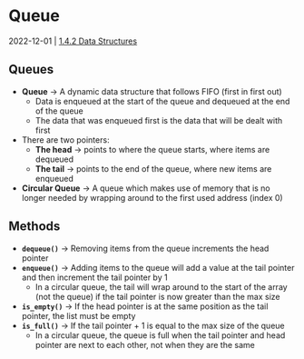# Queue
2022-12-01 | [1.4.2 Data Structures](1.4.2%20Data%20Structures.md)

## Queues
- **Queue** -> A dynamic data structure that follows FIFO (first in first out)
	- Data is enqueued at the start of the queue and dequeued at the end of the queue
  - The data that was enqueued first is the data that will be dealt with first
- There are two pointers:
	- **The head** -> points to where the queue starts, where items are dequeued
	- **The tail** -> points to the end of the queue, where new items are enqueued
- **Circular Queue** -> A queue which makes use of memory that is no longer needed by wrapping around to the first used address (index 0)

## Methods
- **`dequeue()`** -> Removing items from the queue increments the head pointer
- **`enqueue()`** -> Adding items to the queue will add a value at the tail pointer and then increment the tail pointer by 1
	- In a circular queue, the tail will wrap around to the start of the array (not the queue) if the tail pointer is now greater than the max size
- **`is_empty()`** -> If the head pointer is at the same position as the tail pointer, the list must be empty
- **`is_full()`** -> If the tail pointer + 1 is equal to the max size of the queue
	- In a circular queue, the queue is full when the tail pointer and head pointer are next to each other, not when they are the same


